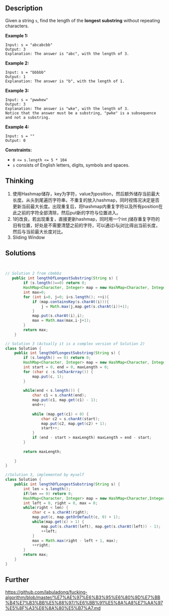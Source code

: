 ## Description

Given a string `s`, find the length of the **longest substring** without repeating characters.

 

**Example 1:**

```
Input: s = "abcabcbb"
Output: 3
Explanation: The answer is "abc", with the length of 3.
```

**Example 2:**

```
Input: s = "bbbbb"
Output: 1
Explanation: The answer is "b", with the length of 1.
```

**Example 3:**

```
Input: s = "pwwkew"
Output: 3
Explanation: The answer is "wke", with the length of 3.
Notice that the answer must be a substring, "pwke" is a subsequence and not a substring.
```

**Example 4:**

```
Input: s = ""
Output: 0
```

 

**Constraints:**

- `0 <= s.length <= 5 * 104`
- `s` consists of English letters, digits, symbols and spaces.

## Thinking

1. 使用Hashmap储存，key为字符，value为position，然后额外储存当前最大长度。从头到尾遍历字符串，不重复的放入hashmap，同时视情况决定是否更新当前最大长度。出现重复后，将hashmap内重复字符以及所有position在此之前的字符全部清除，然后put新的字符与位置进入。
2. 1的改良，若出现重复，直接更新hashmap，同时用一个int j储存重复字符的旧有位置，好处是不需要清楚之前的字符，可以通过i与j对比得出当前长度，然后与当前最大长度对比。
3. Sliding Window

## Solutions

~~~java


// Solution 2 from cbmbbz
   public int lengthOfLongestSubstring(String s) {
        if (s.length()==0) return 0;
        HashMap<Character, Integer> map = new HashMap<Character, Integer>();
        int max=0;
        for (int i=0, j=0; i<s.length(); ++i){
            if (map.containsKey(s.charAt(i))){
                j = Math.max(j,map.get(s.charAt(i))+1);
            }
            map.put(s.charAt(i),i);
            max = Math.max(max,i-j+1);
        }
        return max;
    }

// Solution 3 (Actually it is a complex version of Solution 2)
class Solution {
    public int lengthOfLongestSubstring(String s) {
        if (s.length() == 0) return 0;
        HashMap<Character, Integer> map = new HashMap<Character, Integer>();
        int start = 0, end = 0, maxLength = 0;
        for (char c :s.toCharArray()) {
            map.put(c, 1);
        }
        
        while(end < s.length()) {
            char c1 = s.charAt(end);
            map.put(c1, map.get(c1) - 1);
            end++;
            
            while (map.get(c1) < 0) {
                char c2 = s.charAt(start);
                map.put(c2, map.get(c2) + 1);
                start++;
            }
            if (end - start > maxLength) maxLength = end - start;
        }
        
        return maxLength;
        
    }
}

//Solution 3, implemented by myself
class Solution {
    public int lengthOfLongestSubstring(String s) {
        int len = s.length();
        if(len == 0) return 0;
        HashMap<Character, Integer> map = new HashMap<Character,Integer>();
        int left = 0, right = 0, max = 0; 
        while(right < len) {
            char c = s.charAt(right);
            map.put(c, map.getOrDefault(c, 0) + 1);
            while(map.get(c) > 1) {
                map.put(s.charAt(left), map.get(s.charAt(left)) - 1);
                ++left;
            }
            max = Math.max(right - left + 1, max);
            ++right;
        }
        return max;
    }
}
~~~



## Further

https://github.com/labuladong/fucking-algorithm/blob/master/%E7%AE%97%E6%B3%95%E6%80%9D%E7%BB%B4%E7%B3%BB%E5%88%97/%E6%BB%91%E5%8A%A8%E7%AA%97%E5%8F%A3%E6%8A%80%E5%B7%A7.md